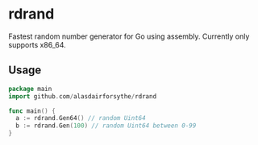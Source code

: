# rdrand
Fastest random number generator for Go using assembly. Currently only supports x86_64.

## Usage
```go
package main
import github.com/alasdairforsythe/rdrand

func main() {
  a := rdrand.Gen64() // random Uint64
  b := rdrand.Gen(100) // random Uint64 between 0-99
}
```
